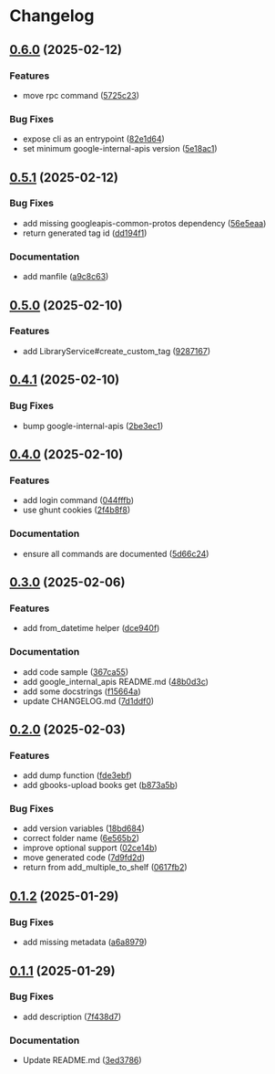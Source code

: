 # Changelog

## [0.6.0](https://github.com/Mause/gbooks-upload/compare/gbooks-upload-v0.5.1...gbooks-upload-v0.6.0) (2025-02-12)


### Features

* move rpc command ([5725c23](https://github.com/Mause/gbooks-upload/commit/5725c23466e156bc2ff29108cc6ea74358b26659))


### Bug Fixes

* expose cli as an entrypoint ([82e1d64](https://github.com/Mause/gbooks-upload/commit/82e1d64dbdbb3249c3b49ce875cf9e1e25030809))
* set minimum google-internal-apis version ([5e18ac1](https://github.com/Mause/gbooks-upload/commit/5e18ac1bb49bf23317578799ad0ac2d35e364024))

## [0.5.1](https://github.com/Mause/gbooks-upload/compare/gbooks-upload-v0.5.0...gbooks-upload-v0.5.1) (2025-02-12)


### Bug Fixes

* add missing googleapis-common-protos dependency ([56e5eaa](https://github.com/Mause/gbooks-upload/commit/56e5eaa51e007eb74b67d1fc08d1de2ca5ce5021))
* return generated tag id ([dd194f1](https://github.com/Mause/gbooks-upload/commit/dd194f16265b4ee4529e28f291002a94bacefefb))


### Documentation

* add manfile ([a9c8c63](https://github.com/Mause/gbooks-upload/commit/a9c8c63a02141f2d85459b025a0bac2637850239))

## [0.5.0](https://github.com/Mause/gbooks-upload/compare/gbooks-upload-v0.4.1...gbooks-upload-v0.5.0) (2025-02-10)


### Features

* add LibraryService#create_custom_tag ([9287167](https://github.com/Mause/gbooks-upload/commit/92871672646f35a8356884f713ec353248a0255d))

## [0.4.1](https://github.com/Mause/gbooks-upload/compare/gbooks-upload-v0.4.0...gbooks-upload-v0.4.1) (2025-02-10)


### Bug Fixes

* bump google-internal-apis ([2be3ec1](https://github.com/Mause/gbooks-upload/commit/2be3ec11fb06ae2fa79c4da4327666225e6b4c41))

## [0.4.0](https://github.com/Mause/gbooks-upload/compare/gbooks-upload-v0.3.0...gbooks-upload-v0.4.0) (2025-02-10)


### Features

* add login command ([044fffb](https://github.com/Mause/gbooks-upload/commit/044fffbe8e8fe329d9b80cc16ad23e8422d0374a))
* use ghunt cookies ([2f4b8f8](https://github.com/Mause/gbooks-upload/commit/2f4b8f8df13b810e9cb09e0449b64274bf55080b))


### Documentation

* ensure all commands are documented ([5d66c24](https://github.com/Mause/gbooks-upload/commit/5d66c240a6d4e0fee1f935f4688071162f442bfc))

## [0.3.0](https://github.com/Mause/gbooks-upload/compare/gbooks-upload-v0.2.0...gbooks-upload-v0.3.0) (2025-02-06)


### Features

* add from_datetime helper ([dce940f](https://github.com/Mause/gbooks-upload/commit/dce940f55085c99703970b9fbaede9c85a3ecb95))


### Documentation

* add code sample ([367ca55](https://github.com/Mause/gbooks-upload/commit/367ca55763ed9451c4399e37cdf1b8a70509c8ef))
* add google_internal_apis README.md ([48b0d3c](https://github.com/Mause/gbooks-upload/commit/48b0d3ca9b8477afaffe329dbe9e521625b48c88))
* add some docstrings ([f15664a](https://github.com/Mause/gbooks-upload/commit/f15664ad39336234abb969d5097e85d15f6bba91))
* update CHANGELOG.md ([7d1ddf0](https://github.com/Mause/gbooks-upload/commit/7d1ddf0107ac3932ef8984c4017d278647ad4640))

## [0.2.0](https://github.com/Mause/gbooks-upload/compare/v0.1.2...v0.2.0) (2025-02-03)


### Features

* add dump function ([fde3ebf](https://github.com/Mause/gbooks-upload/commit/fde3ebfcf7591f1ee78dec238cd649da4345b71c))
* add gbooks-upload books get ([b873a5b](https://github.com/Mause/gbooks-upload/commit/b873a5b10b5b5f49c41817581cda93479ffae022))


### Bug Fixes

* add version variables ([18bd684](https://github.com/Mause/gbooks-upload/commit/18bd684074a337b8247e91a3e00364037427a8d2))
* correct folder name ([6e565b2](https://github.com/Mause/gbooks-upload/commit/6e565b254a2430f04ae17a5be34633b75c39139e))
* improve optional support ([02ce14b](https://github.com/Mause/gbooks-upload/commit/02ce14b8dfcc17327e1e96c0b1f5c18e784951cd))
* move generated code ([7d9fd2d](https://github.com/Mause/gbooks-upload/commit/7d9fd2d1d538546bdf2ae5e3e538c805c034f1bd))
* return from add_multiple_to_shelf ([0617fb2](https://github.com/Mause/gbooks-upload/commit/0617fb2de51203eee19160ca36d1921a5a12d5d3))

## [0.1.2](https://github.com/Mause/gbooks-upload/compare/v0.1.1...v0.1.2) (2025-01-29)


### Bug Fixes

* add missing metadata ([a6a8979](https://github.com/Mause/gbooks-upload/commit/a6a897917479621ac6fc37b64cc390f99588fca9))

## [0.1.1](https://github.com/Mause/gbooks-upload/compare/0.1.0...v0.1.1) (2025-01-29)


### Bug Fixes

* add description ([7f438d7](https://github.com/Mause/gbooks-upload/commit/7f438d7be1a792b5cadbe5782439e4a830b905c6))


### Documentation

* Update README.md ([3ed3786](https://github.com/Mause/gbooks-upload/commit/3ed3786e873c83bfbded46f4059509666a60e8fe))
